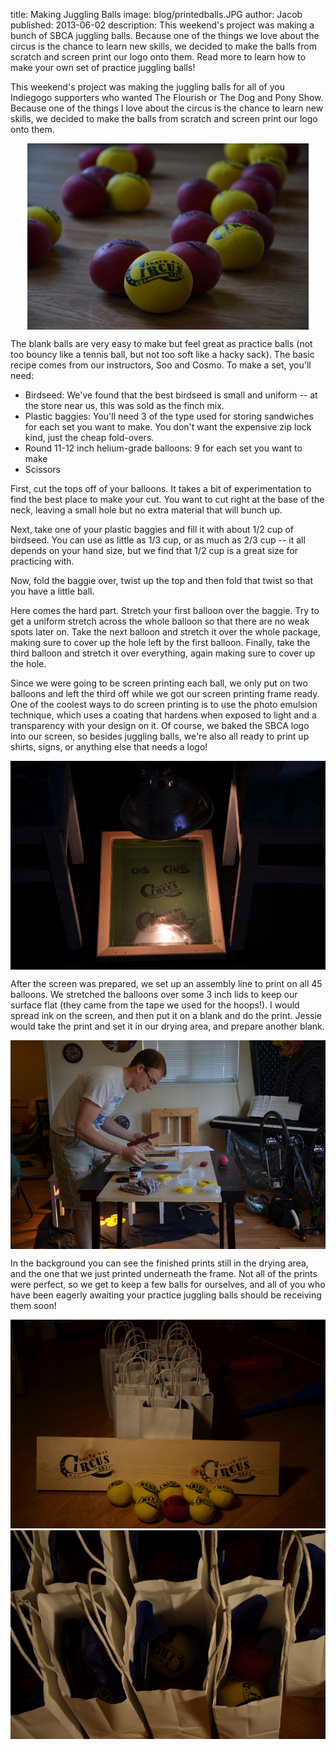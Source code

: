 title: Making Juggling Balls
image: blog/printedballs.JPG
author: Jacob
published: 2013-06-02
description: This weekend's project was making a bunch of SBCA juggling balls. Because one of the things we love about the circus is the chance to learn new skills, we decided to make the balls from scratch and screen print our logo onto them. Read more to learn how to make your own set of practice juggling balls! 

This weekend's project was making the juggling balls for all of you Indiegogo supporters who wanted The Flourish or The Dog and Pony Show. Because one of the things I love about the circus is the chance to learn new skills, we decided to make the balls from scratch and screen print our logo onto them.

<img class="blog-image" src="/static/img/blog/printedballs.JPG" style="display: block; margin-left: auto; margin-right: auto; width: 450px;">

The blank balls are very easy to make but feel great as practice balls (not too bouncy like a tennis ball, but not too soft like a hacky sack). The basic recipe comes from our instructors, Soo and Cosmo. To make a set, you'll need:

* Birdseed: We've found that the best birdseed is small and uniform -- at the store near us, this was sold as the finch mix.
* Plastic baggies: You'll need 3 of the type used for storing sandwiches for each set you want to make. You don't want the expensive zip lock kind, just the cheap fold-overs.
* Round 11-12 inch helium-grade balloons: 9 for each set you want to make
* Scissors

First, cut the tops off of your balloons. It takes a bit of experimentation to find the best place to make your cut. You want to cut right at the base of the neck, leaving a small hole but no extra material that will bunch up.

Next, take one of your plastic baggies and fill it with about 1/2 cup of birdseed. You can use as little as 1/3 cup, or as much as 2/3 cup -- it all depends on your hand size, but we find that 1/2 cup is a great size for practicing with.

Now, fold the baggie over, twist up the top and then fold that twist so that you have a little ball.

Here comes the hard part. Stretch your first balloon over the baggie. Try to get a uniform stretch across the whole balloon so that there are no weak spots later on. Take the next balloon and stretch it over the whole package, making sure to cover up the hole left by the first balloon. Finally, take the third balloon and stretch it over everything, again making sure to cover up the hole.

Since we were going to be screen printing each ball, we only put on two balloons and left the third off while we got our screen printing frame ready. One of the coolest ways to do screen printing is to use the photo emulsion technique, which uses a coating that hardens when exposed to light and a transparency with your design on it. Of course, we baked the SBCA logo into our screen, so besides juggling balls, we're also all ready to print up shirts, signs, or anything else that needs a logo!

<img class="blog-image" src="/static/img/blog/screenprint1.JPG" style="display: block; margin-left: auto; margin-right: auto;">

After the screen was prepared, we set up an assembly line to print on all 45 balloons. We stretched the balloons over some 3 inch lids to keep our surface flat (they came from the tape we used for the hoops!). I would spread ink on the screen, and then put it on a blank and do the print. Jessie would take the print and set it in our drying area, and prepare another blank.

<img class="blog-image" src="/static/img/blog/screenprint3.JPG" style="display: block; margin-left: auto; margin-right: auto;">

In the background you can see the finished prints still in the drying area, and the one that we just printed underneath the frame. Not all of the prints were perfect, so we get to keep a few balls for ourselves, and all of you who have been eagerly awaiting your practice juggling balls should be receiving them soon!

<img class="blog-image" src="/static/img/blog/flourishall.JPG" style="margin-left: auto; margin-right: auto;">
<img class="blog-image" src="/static/img/blog/theflourish.JPG" style="margin-left: auto; margin-right: auto;">

